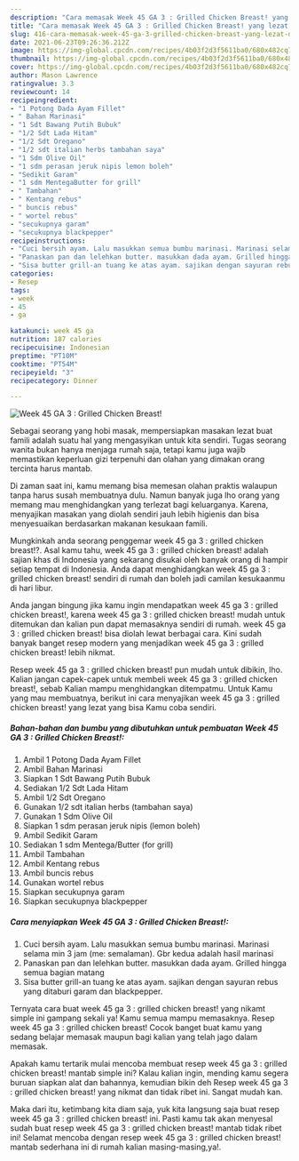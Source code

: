```yaml
---
description: "Cara memasak Week 45 GA 3 : Grilled Chicken Breast! yang lezat dan Mudah Dibuat"
title: "Cara memasak Week 45 GA 3 : Grilled Chicken Breast! yang lezat dan Mudah Dibuat"
slug: 416-cara-memasak-week-45-ga-3-grilled-chicken-breast-yang-lezat-dan-mudah-dibuat
date: 2021-06-23T09:26:36.212Z
image: https://img-global.cpcdn.com/recipes/4b03f2d3f5611ba0/680x482cq70/week-45-ga-3-grilled-chicken-breast-foto-resep-utama.jpg
thumbnail: https://img-global.cpcdn.com/recipes/4b03f2d3f5611ba0/680x482cq70/week-45-ga-3-grilled-chicken-breast-foto-resep-utama.jpg
cover: https://img-global.cpcdn.com/recipes/4b03f2d3f5611ba0/680x482cq70/week-45-ga-3-grilled-chicken-breast-foto-resep-utama.jpg
author: Mason Lawrence
ratingvalue: 3.3
reviewcount: 14
recipeingredient:
- "1 Potong Dada Ayam Fillet"
- " Bahan Marinasi"
- "1 Sdt Bawang Putih Bubuk"
- "1/2 Sdt Lada Hitam"
- "1/2 Sdt Oregano"
- "1/2 sdt italian herbs tambahan saya"
- "1 Sdm Olive Oil"
- "1 sdm perasan jeruk nipis lemon boleh"
- "Sedikit Garam"
- "1 sdm MentegaButter for grill"
- " Tambahan"
- " Kentang rebus"
- " buncis rebus"
- " wortel rebus"
- "secukupnya garam"
- "secukupnya blackpepper"
recipeinstructions:
- "Cuci bersih ayam. Lalu masukkan semua bumbu marinasi. Marinasi selama min 3 jam (me: semalaman). Gbr kedua adalah hasil marinasi"
- "Panaskan pan dan lelehkan butter. masukkan dada ayam. Grilled hingga semua bagian matang"
- "Sisa butter grill-an tuang ke atas ayam. sajikan dengan sayuran rebus yang ditaburi garam dan blackpepper."
categories:
- Resep
tags:
- week
- 45
- ga

katakunci: week 45 ga 
nutrition: 187 calories
recipecuisine: Indonesian
preptime: "PT10M"
cooktime: "PT54M"
recipeyield: "3"
recipecategory: Dinner

---
```



![Week 45 GA 3 : Grilled Chicken Breast!](https://img-global.cpcdn.com/recipes/4b03f2d3f5611ba0/680x482cq70/week-45-ga-3-grilled-chicken-breast-foto-resep-utama.jpg)

Sebagai seorang yang hobi masak, mempersiapkan masakan lezat buat famili adalah suatu hal yang mengasyikan untuk kita sendiri. Tugas seorang  wanita bukan hanya menjaga rumah saja, tetapi kamu juga wajib memastikan keperluan gizi terpenuhi dan olahan yang dimakan orang tercinta harus mantab.

Di zaman  saat ini, kamu memang bisa memesan olahan praktis walaupun tanpa harus susah membuatnya dulu. Namun banyak juga lho orang yang memang mau menghidangkan yang terlezat bagi keluarganya. Karena, menyajikan masakan yang diolah sendiri jauh lebih higienis dan bisa menyesuaikan berdasarkan makanan kesukaan famili. 



Mungkinkah anda seorang penggemar week 45 ga 3 : grilled chicken breast!?. Asal kamu tahu, week 45 ga 3 : grilled chicken breast! adalah sajian khas di Indonesia yang sekarang disukai oleh banyak orang di hampir setiap tempat di Indonesia. Anda dapat menghidangkan week 45 ga 3 : grilled chicken breast! sendiri di rumah dan boleh jadi camilan kesukaanmu di hari libur.

Anda jangan bingung jika kamu ingin mendapatkan week 45 ga 3 : grilled chicken breast!, karena week 45 ga 3 : grilled chicken breast! mudah untuk ditemukan dan kalian pun dapat memasaknya sendiri di rumah. week 45 ga 3 : grilled chicken breast! bisa diolah lewat berbagai cara. Kini sudah banyak banget resep modern yang menjadikan week 45 ga 3 : grilled chicken breast! lebih nikmat.

Resep week 45 ga 3 : grilled chicken breast! pun mudah untuk dibikin, lho. Kalian jangan capek-capek untuk membeli week 45 ga 3 : grilled chicken breast!, sebab Kalian mampu menghidangkan ditempatmu. Untuk Kamu yang mau membuatnya, berikut ini cara menyajikan week 45 ga 3 : grilled chicken breast! yang lezat yang bisa Kamu coba sendiri.

<!--inarticleads1-->

##### Bahan-bahan dan bumbu yang dibutuhkan untuk pembuatan Week 45 GA 3 : Grilled Chicken Breast!:

1. Ambil 1 Potong Dada Ayam Fillet
1. Ambil  Bahan Marinasi
1. Siapkan 1 Sdt Bawang Putih Bubuk
1. Sediakan 1/2 Sdt Lada Hitam
1. Ambil 1/2 Sdt Oregano
1. Gunakan 1/2 sdt italian herbs (tambahan saya)
1. Gunakan 1 Sdm Olive Oil
1. Siapkan 1 sdm perasan jeruk nipis (lemon boleh)
1. Ambil Sedikit Garam
1. Sediakan 1 sdm Mentega/Butter (for grill)
1. Ambil  Tambahan
1. Ambil  Kentang rebus
1. Ambil  buncis rebus
1. Gunakan  wortel rebus
1. Siapkan secukupnya garam
1. Siapkan secukupnya blackpepper




<!--inarticleads2-->

##### Cara menyiapkan Week 45 GA 3 : Grilled Chicken Breast!:

1. Cuci bersih ayam. Lalu masukkan semua bumbu marinasi. Marinasi selama min 3 jam (me: semalaman). Gbr kedua adalah hasil marinasi
1. Panaskan pan dan lelehkan butter. masukkan dada ayam. Grilled hingga semua bagian matang
1. Sisa butter grill-an tuang ke atas ayam. sajikan dengan sayuran rebus yang ditaburi garam dan blackpepper.




Ternyata cara buat week 45 ga 3 : grilled chicken breast! yang nikamt simple ini gampang sekali ya! Kamu semua mampu memasaknya. Resep week 45 ga 3 : grilled chicken breast! Cocok banget buat kamu yang sedang belajar memasak maupun bagi kalian yang telah jago dalam memasak.

Apakah kamu tertarik mulai mencoba membuat resep week 45 ga 3 : grilled chicken breast! mantab simple ini? Kalau kalian ingin, mending kamu segera buruan siapkan alat dan bahannya, kemudian bikin deh Resep week 45 ga 3 : grilled chicken breast! yang nikmat dan tidak ribet ini. Sangat mudah kan. 

Maka dari itu, ketimbang kita diam saja, yuk kita langsung saja buat resep week 45 ga 3 : grilled chicken breast! ini. Pasti kamu tak akan menyesal sudah buat resep week 45 ga 3 : grilled chicken breast! mantab tidak ribet ini! Selamat mencoba dengan resep week 45 ga 3 : grilled chicken breast! mantab sederhana ini di rumah kalian masing-masing,ya!.

